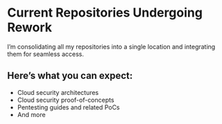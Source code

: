 # Current Repositories Undergoing Rework

I’m consolidating all my repositories into a single location and integrating them for seamless access.

Here’s what you can expect:
---
+ Cloud security architectures
+ Cloud security proof-of-concepts
+ Pentesting guides and related PoCs
+ And more

